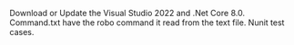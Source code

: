 Download or Update the Visual Studio 2022 and .Net Core 8.0.
Command.txt have the robo command it read from the text file.
Nunit test cases.
